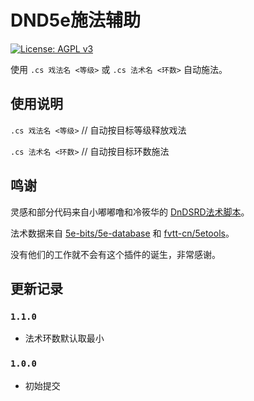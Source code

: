 # DND5e施法辅助

[![License: AGPL v3](https://img.shields.io/badge/License-AGPL%20v3-blue.svg)](https://www.gnu.org/licenses/agpl-3.0)

使用 `.cs 戏法名 <等级>` 或 `.cs 法术名 <环数>` 自动施法。

## 使用说明

`.cs 戏法名 <等级>` // 自动按目标等级释放戏法

`.cs 法术名 <环数>` // 自动按目标环数施法

## 鸣谢

灵感和部分代码来自小嘟嘟噜和冷筱华的 [DnDSRD法术脚本](https://github.com/shakugannosaints/sealbot_adds/blob/main/js/spell.js)。

法术数据来自 [5e-bits/5e-database](https://github.com/5e-bits/5e-database) 和 [fvtt-cn/5etools](https://github.com/fvtt-cn/5etools)。

没有他们的工作就不会有这个插件的诞生，非常感谢。

## 更新记录

### `1.1.0`

- 法术环数默认取最小

### `1.0.0`

- 初始提交
